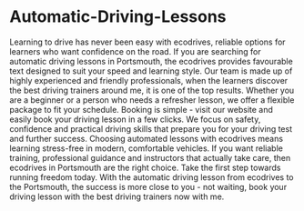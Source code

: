 # Automatic-Driving-Lessons
Learning to drive has never been easy with ecodrives, reliable options for learners who want confidence on the road. If you are searching for automatic driving lessons in Portsmouth, the ecodrives provides favourable text designed to suit your speed and learning style. Our team is made up of highly experienced and friendly professionals, when the learners discover the best driving trainers around me, it is one of the top results. Whether you are a beginner or a person who needs a refresher lesson, we offer a flexible package to fit your schedule. Booking is simple - visit our website and easily book your driving lesson in a few clicks. We focus on safety, confidence and practical driving skills that prepare you for your driving test and further success. Choosing automated lessons with ecodrives means learning stress-free in modern, comfortable vehicles. If you want reliable training, professional guidance and instructors that actually take care, then ecodrives in Portsmouth are the right choice. Take the first step towards running freedom today. With the automatic driving lesson from ecodrives to the Portsmouth, the success is more close to you - not waiting, book your driving lesson with the best driving trainers now with me.
